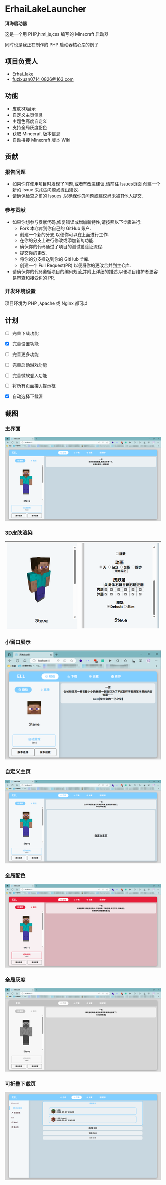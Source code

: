 # ErhaiLakeLauncher

**洱海启动器**

这是一个用 PHP,html,js,css 编写的 Minecraft 启动器

同时也是我正在制作的 PHP 启动器核心库的例子

## 项目负责人

- Erhai_lake
- fuzixuan0714_0826@163.com

## 功能

- 皮肤3D展示
- 自定义主页信息
- 主题色高度自定义
- 支持全局灰度配色
- 获取 Minecraft 版本信息
- 自动拼接 Minecraft 版本 Wiki

## 贡献

### 报告问题 

- 如果你在使用项目时发现了问题,或者有改进建议,请前往 [Issues页面](https://github.com/Erhai-lake/ErhaiLakeLauncher/issues) 创建一个新的 Issue 来报告问题或提出建议.
- 请确保检查之前的 Issues ,以确保你的问题或建议尚未被其他人提交.

### 参与贡献

- 如果你想参与贡献代码,修复错误或增加新特性,请按照以下步骤进行:
  - Fork 本仓库到你自己的 GitHub 账户.
  - 创建一个新的分支,以便你可以在上面进行工作.
  - 在你的分支上进行修改或添加新的功能.
  - 确保你的代码通过了项目的测试或验证流程.
  - 提交你的更改.
  - 将你的分支推送到你的 GitHub 仓库.
  - 创建一个 Pull Request(PR) 以便将你的更改合并到主仓库.
- 请确保你的代码遵循项目的编码规范,并附上详细的描述,以便项目维护者更容易审查和接受你的 PR.

### 开发环境设置

项目环境为 PHP ,Apache 或 Nginx 都可以

## 计划

- [ ] 完善下载功能
- [x] 完善设置功能
- [ ] 完善更多功能
- [ ] 完善启动游戏功能
- [ ] 完善微软登入功能
- [ ] 将所有页面接入提示框
- [x] 自动选择下载源


## 截图

### 主界面

![1](README/1.png)

### 3D皮肤渲染

| ![3](README/2.png) |![2](README/3.png)      |
| -------------------------------------------- | ---- |

### 小窗口展示

![4](README/4.png)

### 自定义主页

![6](README/6.png)

### 全局配色

![7](README/7.png)

### 全局灰度

![8](README/8.png)

### 可折叠下载页

![5](README/5.png)
